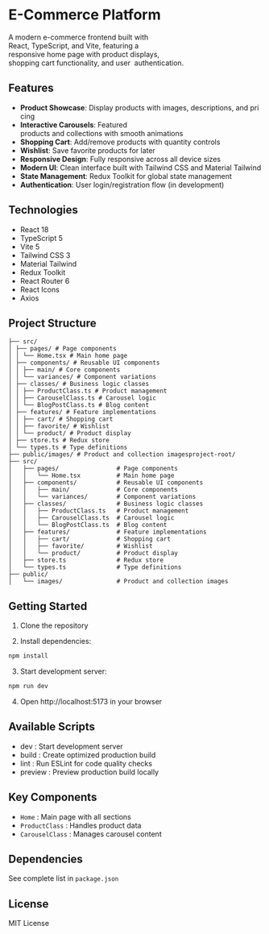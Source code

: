 # E-Commerce Platform

A modern e-commerce frontend built with 
React, TypeScript, and Vite, featuring a 
responsive home page with product displays, 
shopping cart functionality, and user 
authentication.

## Features

- **Product Showcase**: Display products with images, descriptions, and pricing
- **Interactive Carousels**: Featured products and collections with smooth animations
- **Shopping Cart**: Add/remove products with quantity controls
- **Wishlist**: Save favorite products for later
- **Responsive Design**: Fully responsive across all device sizes
- **Modern UI**: Clean interface built with Tailwind CSS and Material Tailwind
- **State Management**: Redux Toolkit for global state management
- **Authentication**: User login/registration flow (in development)

## Technologies

- React 18
- TypeScript 5
- Vite 5
- Tailwind CSS 3
- Material Tailwind
- Redux Toolkit
- React Router 6
- React Icons
- Axios

## Project Structure

```
├── src/
│ ├── pages/ # Page components
│ │ └── Home.tsx # Main home page
│ ├── components/ # Reusable UI components
│ │ ├── main/ # Core components
│ │ └── variances/ # Component variations
│ ├── classes/ # Business logic classes
│ │ ├── ProductClass.ts # Product management
│ │ ├── CarouselClass.ts # Carousel logic
│ │ └── BlogPostClass.ts # Blog content
│ ├── features/ # Feature implementations
│ │ ├── cart/ # Shopping cart
│ │ ├── favorite/ # Wishlist
│ │ └── product/ # Product display
│ ├── store.ts # Redux store
│ └── types.ts # Type definitions
├── public/images/ # Product and collection imagesproject-root/
├── src/
│   ├── pages/                # Page components
│   │   └── Home.tsx          # Main home page
│   ├── components/           # Reusable UI components
│   │   ├── main/             # Core components
│   │   └── variances/        # Component variations
│   ├── classes/              # Business logic classes
│   │   ├── ProductClass.ts   # Product management
│   │   ├── CarouselClass.ts  # Carousel logic
│   │   └── BlogPostClass.ts  # Blog content
│   ├── features/             # Feature implementations
│   │   ├── cart/             # Shopping cart
│   │   ├── favorite/         # Wishlist
│   │   └── product/          # Product display
│   ├── store.ts              # Redux store
│   └── types.ts              # Type definitions
├── public/
│   └── images/               # Product and collection images
```

## Getting Started

1. Clone the repository

2. Install dependencies:

```bash
npm install
```

3. Start development server:

```bash
npm run dev
```

4. Open http://localhost:5173 in your browser

## Available Scripts

- dev : Start development server
- build : Create optimized production build
- lint : Run ESLint for code quality checks
- preview : Preview production build locally

## Key Components

- `Home` : Main page with all sections
- `ProductClass` : Handles product data
- `CarouselClass` : Manages carousel content

## Dependencies

See complete list in `package.json`

## License

MIT License
